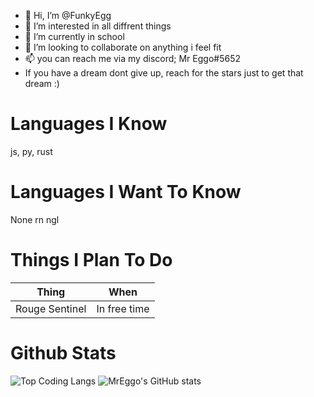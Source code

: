 - 👋 Hi, I’m @FunkyEgg
- 👀 I’m interested in all diffrent things
- 🌱 I’m currently in school
- 💞️ I’m looking to collaborate on anything i feel fit
- 📫 you can reach me via my discord; Mr Eggo#5652
- If you have a dream dont give up, reach for the stars just to get that dream :)

# Languages I Know
js, py, rust

# Languages I Want To Know
None rn ngl

# Things I Plan To Do
| Thing | When |
| ----- | ---- |
| Rouge Sentinel | In free time |

# Github Stats

![Top Coding Langs](https://github-readme-stats.vercel.app/api/top-langs/?username=FunkyEgg&theme=tokyonight)
![MrEggo's GitHub stats](https://github-readme-stats.vercel.app/api?username=FunkyEgg&count_private=true&theme=tokyonight)

